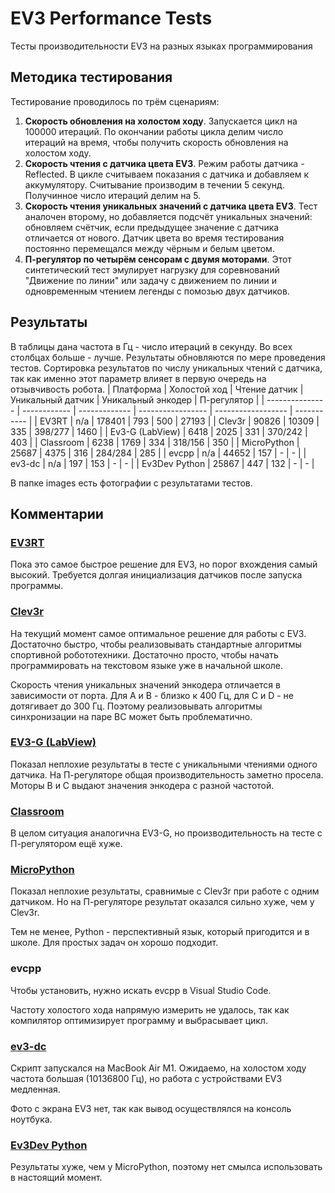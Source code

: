 # EV3 Performance Tests
Тесты производительности EV3 на разных языках программирования

## Методика тестирования
Тестирование проводилось по трём сценариям:
1. **Скорость обновления на холостом ходу**. Запускается цикл на 100000 итераций. По окончании работы цикла делим число итераций на время, чтобы получить скорость обновления на холостом ходу.
2. **Скорость чтения с датчика цвета EV3**. Режим работы датчика - Reflected. В цикле считываем показания с датчика и добавляем к аккумулятору. Считывание производим в течении 5 секунд. Получинное число итераций делим на 5.
3. **Скорость чтения уникальных значений с датчика цвета EV3**. Тест аналочен второму, но добавляется подсчёт уникальных значений: обновляем счётчик, если предыдущее значение с датчика отличается от нового. Датчик цвета во время тестирования постоянно перемещался между чёрным и белым цветом.
4. **П-регулятор по четырём сенсорам с двумя моторами**. Этот синтетический тест эмулирует нагрузку для соревнований "Движение по линии" или задачу с движением по линии и одновременным чтением легенды с помозью двух датчиков.

## Результаты
В таблицы дана частота в Гц - число итераций в секунду. Во всех столбцах больше - лучше. Результаты обновляются по мере проведения тестов. Сортировка результатов по числу уникальных чтений с датчика, так как именно этот параметр влияет в первую очередь на отзывчивость робота.
| Платформа       | Холостой ход | Чтение датчик | Уникальный датчик | Уникальный энкодер | П-регулятор |
| --------------- | ------------ | ------------- | ----------------- | ------------------ | ----------- |
| EV3RT           | n/a          | 178401        | 793               | 500                | 27193       |
| Clev3r          | 90826        | 10309         | 335               | 398/277            | 1460        |
| Ev3-G (LabView) | 6418         | 2025          | 331               | 370/242            | 403         |
| Classroom       | 6238         | 1769          | 334               | 318/156            | 350         |
| MicroPython     | 25687        | 4375          | 316               | 284/284            | 285         |
| evcpp           | n/a          | 44652         | 157               | -                  | -           |
| ev3-dc          | n/a          | 197           | 153               | -                  | -           |
| Ev3Dev Python   | 25867        | 447           | 132               | -                  | -           |

В папке images есть фотографии с результатами тестов.

## Комментарии

### [EV3RT](https://ev3rt-git.github.io)
Пока это самое быстрое решение для EV3, но порог вхождения самый высокий. Требуется долгая инициализация датчиков после запуска программы.

### [Clev3r](https://clev3r.ru/)
На текущий момент самое оптимальное решение для работы с EV3. Достаточно быстро, чтобы реализовывать стандартные алгоритмы спортивной робототехники. Достаточно просто, чтобы начать программировать на текстовом языке уже в начальной школе.

Скорость чтения уникальных значений энкодера отличается в зависимости от порта. Для A и B - близко к 400 Гц, для C и D - не дотягивает до 300 Гц. Поэтому реализовывать алгоритмы синхронизации на паре BC может быть проблематично.

### [EV3-G (LabView)](https://education.lego.com/en-au/downloads/retiredproducts/mindstorms-ev3-lab/software/)
Показал неплохие результаты в тесте с уникальными чтениями одного датчика. На П-регуляторе общая производительность заметно просела. Моторы B и C выдают значения энкодера с разной частотой.

### [Classroom](https://education.lego.com/en-au/downloads/mindstorms-ev3/software/)
В целом ситуация аналогична EV3-G, но производительность на тесте с П-регулятором ещё хуже.

### [MicroPython](https://education.lego.com/en-us/product-resources/mindstorms-ev3/teacher-resources/python-for-ev3/)
Показал неплохие результаты, сравнимые с Clev3r при работе с одним датчиком. Но на П-регуляторе результат оказался сильно хуже, чем у Clev3r.

Тем не менее, Python - перспективный язык, который пригодится и в школе. Для простых задач он хорошо подходит.

### evcpp
Чтобы установить, нужно искать evcpp в Visual Studio Code.

Частоту холостого хода напрямую измерить не удалось, так как компилятор оптимизирует программу и выбрасывает цикл.

### [ev3-dc](https://ev3-dc.readthedocs.io/)
Скрипт запускался на MacBook Air M1. Ожидаемо, на холостом ходу частота большая (10136800 Гц), но работа с устройствами EV3 медленная.

Фото с экрана EV3 нет, так как вывод осуществлялся на консоль ноутбука.

### [Ev3Dev Python](https://ev3dev-lang.readthedocs.io/projects/python-ev3dev)
Результаты хуже, чем у MicroPython, поэтому нет смылса использовать в настоящий момент.
